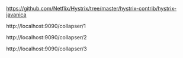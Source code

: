 https://github.com/Netflix/Hystrix/tree/master/hystrix-contrib/hystrix-javanica

http://localhost:9090/collapser/1

http://localhost:9090/collapser/2

http://localhost:9090/collapser/3
